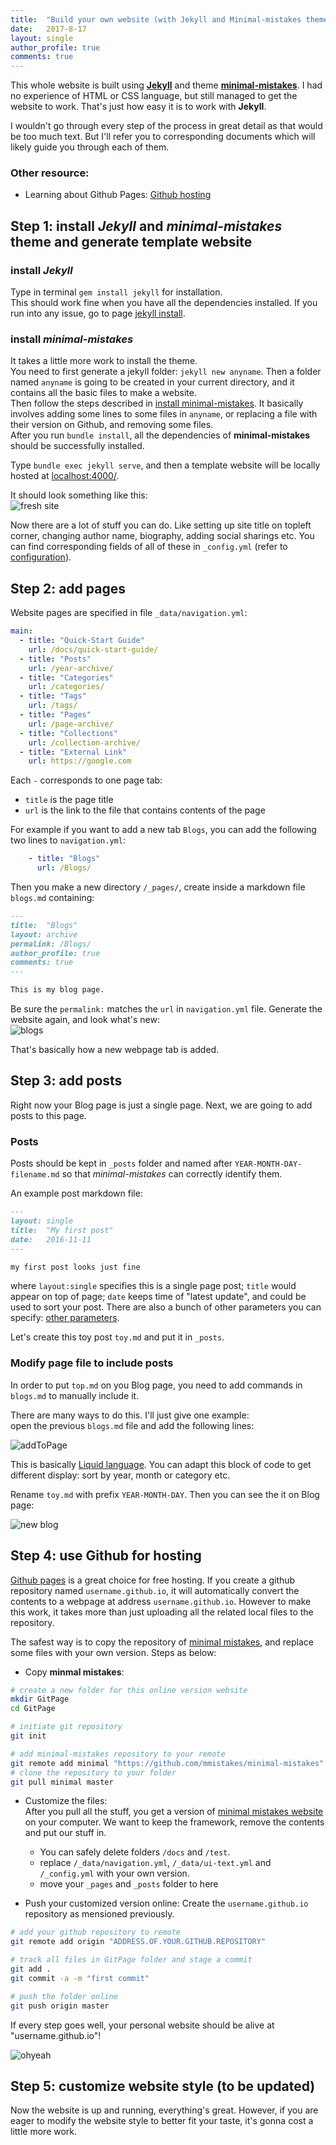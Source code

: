 ```yaml
---
title:  "Build your own website (with Jekyll and Minimal-mistakes theme)"
date:   2017-8-17
layout: single
author_profile: true
comments: true
---
```


This whole website is built using [**Jekyll**](https://jekyllrb.com/) and theme [**minimal-mistakes**](https://mmistakes.github.io/minimal-mistakes/). 
I had no experience of HTML or CSS language, but still managed to get the website to work. That's just how easy it is to work with **Jekyll**.

I wouldn't go through every step of the process in great detail as that would be too much text. But I'll refer you to corresponding documents which will likely guide you through each of them. 


### Other resource:
- Learning about Github Pages: [Github hosting](http://jmcglone.com/guides/github-pages/)

## Step 1: install _Jekyll_ and _minimal-mistakes_ theme and generate template website

### install _Jekyll_
Type in terminal `gem install jekyll` for installation.    
This should work fine when you have all the dependencies installed. If you run into any issue, go to page [jekyll install](https://jekyllrb.com/docs/installation/).

### install _minimal-mistakes_
It takes a little more work to install the theme.   
You need to first generate a jekyll folder: `jekyll new anyname`. Then a folder named `anyname` is going to be created in your current directory, and it contains all the basic files to make a website.   
Then follow the steps described in [install minimal-mistakes](https://mmistakes.github.io/minimal-mistakes/docs/quick-start-guide/). It basically involves adding some lines to some files in `anyname`, or replacing a file with their version on Github, and removing some files.  
After you run `bundle install`, all the dependencies of **minimal-mistakes** should be successfully installed.


Type `bundle exec jekyll serve`, and then a template website will be locally hosted at [localhost:4000/](localhost:4000/).

It should look something like this:   
![fresh site](/pics/website_tut/fresh.png)

Now there are a lot of stuff you can do. 
Like setting up site title on topleft corner, changing author name, biography, adding social sharings etc. You can find corresponding fields of all of these in `_config.yml` (refer to [configuration](https://mmistakes.github.io/minimal-mistakes/docs/configuration/)).

## Step 2: add pages

Website pages are specified in file `_data/navigation.yml`:

```yml
main:
  - title: "Quick-Start Guide"
    url: /docs/quick-start-guide/
  - title: "Posts"
    url: /year-archive/
  - title: "Categories"
    url: /categories/
  - title: "Tags"
    url: /tags/
  - title: "Pages"
    url: /page-archive/
  - title: "Collections"
    url: /collection-archive/
  - title: "External Link"
    url: https://google.com
```

Each `-` corresponds to one page tab:

- `title` is the page title
- `url` is the link to the file that contains contents of the page

For example if you want to add a new tab `Blogs`, you can add the following two lines to `navigation.yml`:

```yml
	- title: "Blogs"
	  url: /Blogs/
```

Then you make a new directory `/_pages/`, create inside a markdown file `blogs.md` containing:

```md
---
title:  "Blogs"
layout: archive
permalink: /Blogs/
author_profile: true
comments: true
---

This is my blog page.
```

Be sure the `permalink:` matches the `url` in `navigation.yml` file.
Generate the website again, and look what's new:   
![blogs](/pics/website_tut/blog.png)

That's basically how a new webpage tab is added.

## Step 3: add posts
Right now your Blog page is just a single page. Next, we are going to add posts to this page.

### Posts
Posts should be kept in `_posts` folder and named after `YEAR-MONTH-DAY-filename.md` so that _minimal-mistakes_ can correctly identify them.

An example post markdown file:

```md
---
layout: single
title:  "My first post"
date:   2016-11-11
---

my first post looks just fine
```

where `layout:single` specifies this is a single page post; `title` would appear on top of page; `date` keeps time of "latest update", and could be used to sort your post. There are also a bunch of other parameters you can specify: [other parameters](https://mmistakes.github.io/minimal-mistakes/docs/posts/).

Let's create this toy post `toy.md` and put it in `_posts`. 

### Modify page file to include posts
In order to put `top.md` on you Blog page, you need to add commands in `blogs.md` to manually include it.
 
There are many ways to do this. I'll just give one example:   
open the previous `blogs.md` file and add the following lines:

![addToPage](/pics/website_tut/addToPage.png)

This is basically [Liquid language](http://shopify.github.io/liquid/). You can adapt this block of code to get different display: sort by year, month or category etc.
 
Rename `toy.md`  with prefix `YEAR-MONTH-DAY`. Then you can see the it on Blog page:

![new blog](/pics/website_tut/new_blog.png)


## Step 4: use Github for hosting
[Github pages](https://pages.github.com/) is a great choice for free hosting. If you create a github repository named `username.github.io`, it will automatically convert the contents to  a webpage at address `username.github.io`. However to make this work, it takes more than just uploading all the related local files to the repository. 

The safest way is to copy the repository of [minimal mistakes](https://github.com/mmistakes/minimal-mistakes), and replace some files with your own version. Steps as below:

- Copy **minmal mistakes**:

```bash
# create a new folder for this online version website
mkdir GitPage
cd GitPage

# initiate git repository
git init

# add minimal-mistakes repository to your remote
git remote add minimal "https://github.com/mmistakes/minimal-mistakes"
# clone the repository to your folder
git pull minimal master
```

- Customize the files:   
	After you pull all the stuff, you get a version of [minimal mistakes website](https://mmistakes.github.io/minimal-mistakes/) on your computer. We want to keep the framework, remove the contents and put our stuff in. 
	
	- You can safely delete folders `/docs` and `/test`. 
	- replace `/_data/navigation.yml`, `/_data/ui-text.yml` and `/_config.yml` with your own version.
	- move your `_pages` and `_posts` folder to here

- Push your customized version online:
	Create the `username.github.io` repository as mensioned previously.
	
```bash
# add your github repository to remote
git remote add origin "ADDRESS.OF.YOUR.GITHUB.REPOSITORY"

# track all files in GitPage folder and stage a commit
git add .
git commit -a -m "first commit"

# push the folder online
git push origin master
```


If every step goes well, your personal website should be alive at "username.github.io"!

![ohyeah](https://www.residentadvisor.net/images/labels/oh!yeah!.jpg) 
	

## Step 5: customize website style (to be updated)
Now the website is up and running, everything's great. However, if you are eager to modify the website style to better fit your taste, it's gonna cost a little more work.  